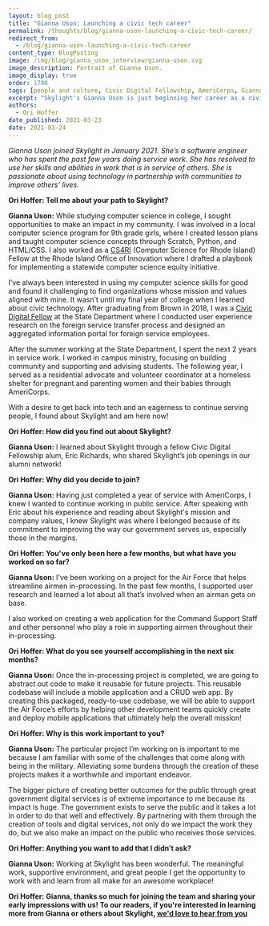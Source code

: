 ```yaml
---
layout: blog_post
title: "Gianna Uson: Launching a civic tech career"
permalink: /thoughts/blog/gianna-uson-launching-a-civic-tech-career/
redirect_from:
  - /blog/gianna-uson-launching-a-civic-tech-career
content_type: BlogPosting
image: /img/blog/gianna_uson_interview/gianna-uson.svg
image_description: Portrait of Gianna Uson.
image_display: true
order: 1700
tags: [people and culture, Civic Digital Fellowship, AmeriCorps, Gianna Uson]
excerpt: "Skylight's Gianna Uson is just beginning her career as a civic technologist, bringing a unique perspective to service design, having worked at the State Department and AmeriCorps."
authors:
  - Ori Hoffer
date_published: 2021-03-23
date: 2021-03-24
---
```


*Gianna Uson joined Skylight in January 2021. She’s a software engineer who has spent the past few years doing service work. She has resolved to use her skills and abilities in work that is in service of others. She is passionate about using technology in partnership with communities to improve others’ lives.*

**Ori Hoffer: Tell me about your path to Skylight?**

**Gianna Uson:** While studying computer science in college, I sought opportunities to make an impact in my community. I was involved in a local computer science program for 9th grade girls, where I created lesson plans and taught computer science concepts through Scratch, Python, and HTML/CSS. I also worked as a [CS4RI](https://www.cs4ri.org/) (Computer Science for Rhode Island) Fellow at the Rhode Island Office of Innovation where I drafted a playbook for implementing a statewide computer science equity initiative. 

I’ve always been interested in using my computer science skills for good and found it challenging to find organizations whose mission and values aligned with mine. It wasn’t until my final year of college when I learned about civic technology. After graduating from Brown in 2018, I was a [Civic Digital Fellow](https://www.codingitforward.com/civic-digital-fellowship) at the State Department where I conducted user experience research on the foreign service transfer process and designed an aggregated information portal for foreign service employees.

After the summer working at the State Department, I spent the next 2 years in service work. I worked in campus ministry, focusing on building community and supporting and advising students. The following year, I served as a residential advocate and volunteer coordinator at a homeless shelter for pregnant and parenting women and their babies through AmeriCorps. 

With a desire to get back into tech and an eagerness to continue serving people, I found about Skylight and am here now!

**Ori Hoffer: How did you find out about Skylight?**

**Gianna Uson:** I learned about Skylight through a fellow Civic Digital Fellowship alum, Eric Richards, who shared Skylight’s job openings in our alumni network! 

**Ori Hoffer: Why did you decide to join?**

**Gianna Uson:** Having just completed a year of service with AmeriCorps, I knew I wanted to continue working in public service. After speaking with Eric about his experience and reading about Skylight's mission and company values, I knew Skylight was where I belonged because of its commitment to improving the way our government serves us, especially those in the margins.

**Ori Hoffer: You've only been here a few months, but what have you worked on so far?**

**Gianna Uson:** I've been working on a project for the Air Force that helps streamline airmen in-processing. In the past few months, I supported user research and learned a lot about all that’s involved when an airman gets on base. 

I also worked on creating a web application for the Command Support Staff and other personnel who play a role in supporting airmen throughout their in-processing.


**Ori Hoffer: What do you see yourself accomplishing in the next six months?**

**Gianna Uson:** Once the in-processing project is completed, we are going to abstract out code to make it reusable for future projects. This reusable codebase will include a mobile application and a CRUD web app. By creating this packaged, ready-to-use codebase, we will be able to support the Air Force’s efforts by helping other development teams quickly create and deploy mobile applications that ultimately help the overall mission!


**Ori Hoffer: Why is this work important to you?**

**Gianna Uson:** The particular project I’m working on is important to me because I am familiar with some of the challenges that come along with being in the military. Alleviating some burdens through the creation of these projects makes it a worthwhile and important endeavor. 

The bigger picture of creating better outcomes for the public through great government digital services is of extreme importance to me because its impact is huge. The government exists to serve the public and it takes a lot in order to do that well and effectively. By partnering with them through the creation of tools and digital services, not only do we impact the work they do, but we also make an impact on the public who receives those services.

**Ori Hoffer: Anything you want to add that I didn’t ask?**

**Gianna Uson:** Working at Skylight has been wonderful. The meaningful work, supportive environment, and great people I get the opportunity to work with and learn from all make for an awesome workplace!

**Ori Hoffer: Gianna, thanks so much for joining the team and sharing your early impressions with us! To our readers, if you're interested in learning more from Gianna or others about Skylight, [we'd love to hear from you](/connect/contact/)**




